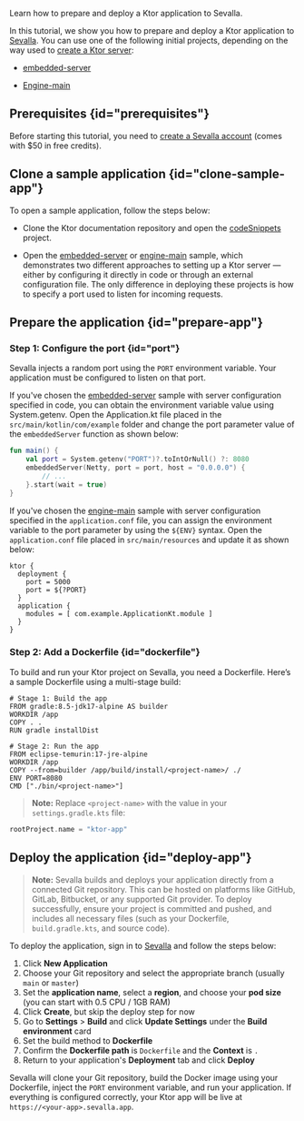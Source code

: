 [//]: # (title: Sevalla)

<show-structure for="chapter" depth="2"/>

<link-summary>Learn how to prepare and deploy a Ktor application to Sevalla.</link-summary>

In this tutorial, we show you how to prepare and deploy a Ktor application to [Sevalla](https://sevalla.com/). You can use one of the following initial projects, depending on the way used to [create a Ktor server](server-create-and-configure.topic):

* [embedded-server](https://github.com/ktorio/ktor-documentation/tree/%ktor_version%/codeSnippets/snippets/embedded-server)

* [Engine-main](https://github.com/ktorio/ktor-documentation/tree/%ktor_version%/codeSnippets/snippets/engine-main)

## Prerequisites {id="prerequisites"}

Before starting this tutorial, you need to [create a Sevalla account](https://sevalla.com) (comes with $50 in free credits).

## Clone a sample application {id="clone-sample-app"}

To open a sample application, follow the steps below:

* Clone the Ktor documentation repository and open the [codeSnippets](https://github.com/ktorio/ktor-documentation/tree/%ktor_version%/codeSnippets) project.

* Open the [embedded-server](https://github.com/ktorio/ktor-documentation/tree/%ktor_version%/codeSnippets/snippets/embedded-server) or [engine-main](https://github.com/ktorio/ktor-documentation/tree/%ktor_version%/codeSnippets/snippets/engine-main) sample, which demonstrates two different approaches to setting up a Ktor server — either by configuring it directly in code or through an external configuration file. The only difference in deploying these projects is how to specify a port used to listen for incoming requests.

## Prepare the application {id="prepare-app"}

### Step 1: Configure the port {id="port"}

Sevalla injects a random port using the `PORT` environment variable. Your application must be configured to listen on that port.

If you've chosen the [embedded-server](https://github.com/ktorio/ktor-documentation/tree/%ktor_version%/codeSnippets/snippets/embedded-server) sample with server configuration specified in code, you can obtain the environment variable value using System.getenv. Open the Application.kt file placed in the `src/main/kotlin/com/example` folder and change the port parameter value of the `embeddedServer` function as shown below:

```kotlin
fun main() {
    val port = System.getenv("PORT")?.toIntOrNull() ?: 8080
    embeddedServer(Netty, port = port, host = "0.0.0.0") {
        // ...
    }.start(wait = true)
}
```

If you've chosen the [engine-main](https://github.com/ktorio/ktor-documentation/tree/%ktor_version%/codeSnippets/snippets/engine-main) sample with server configuration specified in the `application.conf` file, you can assign the environment variable to the port parameter by using the `${ENV}` syntax. Open the `application.conf` file placed in `src/main/resources` and update it as shown below:

```
ktor {
  deployment {
    port = 5000
    port = ${?PORT}
  }
  application {
    modules = [ com.example.ApplicationKt.module ]
  }
}
```

### Step 2: Add a Dockerfile {id="dockerfile"}

To build and run your Ktor project on Sevalla, you need a Dockerfile. Here’s a sample Dockerfile using a multi-stage build:

```docker
# Stage 1: Build the app
FROM gradle:8.5-jdk17-alpine AS builder
WORKDIR /app
COPY . .
RUN gradle installDist

# Stage 2: Run the app
FROM eclipse-temurin:17-jre-alpine
WORKDIR /app
COPY --from=builder /app/build/install/<project-name>/ ./
ENV PORT=8080
CMD ["./bin/<project-name>"]
```

> **Note:** Replace `<project-name>` with the value in your `settings.gradle.kts` file:

```kotlin
rootProject.name = "ktor-app"
```

## Deploy the application {id="deploy-app"}

> **Note:** Sevalla builds and deploys your application directly from a connected Git repository. This can be hosted on platforms like GitHub, GitLab, Bitbucket, or any supported Git provider. To deploy successfully, ensure your project is committed and pushed, and includes all necessary files (such as your Dockerfile, `build.gradle.kts`, and source code).

To deploy the application, sign in to [Sevalla](https://sevalla.com/) and follow the steps below:

1. Click **New Application**  
2. Choose your Git repository and select the appropriate branch (usually `main` or `master`)  
3. Set the **application name**, select a **region**, and choose your **pod size** (you can start with 0.5 CPU / 1GB RAM)  
4. Click **Create**, but skip the deploy step for now  
5. Go to **Settings** \> **Build** and click **Update Settings** under the **Build environment** card  
6. Set the build method to **Dockerfile**  
7. Confirm the **Dockerfile path** is `Dockerfile` and the **Context** is `.`  
8. Return to your application's **Deployment** tab and click **Deploy**

Sevalla will clone your Git repository, build the Docker image using your Dockerfile, inject the `PORT` environment variable, and run your application. If everything is configured correctly, your Ktor app will be live at `https://<your-app>.sevalla.app`.